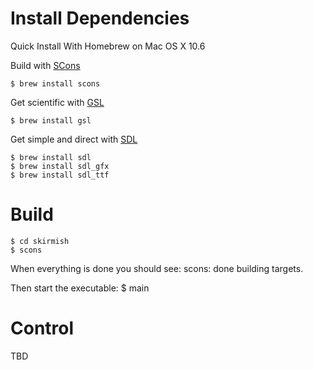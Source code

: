 [SCons]: http://www.scons.org/ "SCons build system"
[GSL]: http://www.gnu.org/software/gsl/ "GNU Scientific Library"
[SDL]: http://www.libsdl.org/ "SDL: Simple Direct Media Layer"


Install Dependencies
====================

Quick Install With Homebrew on Mac OS X 10.6

Build with [SCons][]

    $ brew install scons

Get scientific with [GSL][]

    $ brew install gsl

Get simple and direct with [SDL][]

    $ brew install sdl
    $ brew install sdl_gfx
    $ brew install sdl_ttf


Build
=====

    $ cd skirmish
    $ scons

When everything is done you should see:
    scons: done building targets.

Then start the executable:
    $ main

Control
=======
   TBD